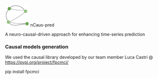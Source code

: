
<img src="https://github.com/sariahmghames/nCaus-pred/blob/main/images/Logo.jpg" alt="logo" width="79" height="75"  />
<span align="center" > nCaus-pred </span> 



    
A neuro-causal-driven approach for enhancing time-series prediction

### Causal models generation

We used the causal library developed by our team member Luca Castri @ https://pypi.org/project/fpcmci/

pip install fpcmci
